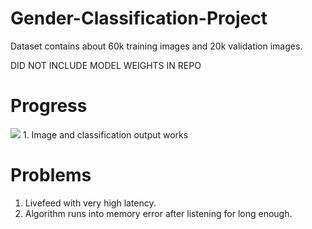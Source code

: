 # Gender-Classification-Project
Dataset contains about 60k training images and 20k validation images.

DID NOT INCLUDE MODEL WEIGHTS IN REPO

# Progress
<img src= 'https://raw.githubusercontent.com/peanutsee/Gender-Classification-Project/master/output.PNG?token=AOG2OXVKPXRRHLL4OO5F6O27PQ3V6'>
1. Image and classification output works 

# Problems
1. Livefeed with very high latency.
2. Algorithm runs into memory error after listening for long enough. 

